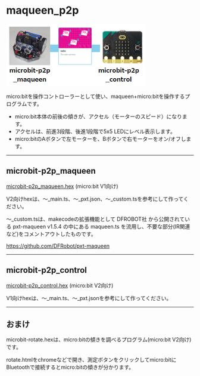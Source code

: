 # maqueen_p2p

![](images/image.png)

micro:bitを操作コントローラーとして使い、maqueen+micro:bitを操作するプログラムです。

- micro:bit本体の前後の傾きが、アクセル（モーターのスピード）になります。
- アクセルは、前進3段階、後進1段階で5x5 LEDにレベル表示します。
- micro:bitのAボタンで左モーターを、Bボタンで右モーターをオン/オフします。

<hr>

## microbit-p2p_maqueen

[microbit-p2p_maqueen.hex](microbit-p2p_maqueen.hex) (micro:bit V1向け)

V2向けhexは、～_main.ts、～_pxt.json、～_custom.tsを参考にして作ってください。

～_custom.tsは、makecodeの拡張機能として DFROBOT社 から公開されている pxt-maqueen v1.5.4 の中にある maqueen.ts を流用し、不要な部分(IR関連など)をコメントアウトしたものです。

https://github.com/DFRobot/pxt-maqueen

<hr>

## microbit-p2p_control

[microbit-p2p_control.hex](microbit-p2p_control.hex) (micro:bit V2向け)

V1向けhexは、～_main.ts、～_pxt.jsonを参考にして作ってください。

<hr>

## おまけ

microbit-rotate.hexは、micro:bitの傾きを調べるプログラム(micro:bit V2向け)です。

rotate.htmlをchromeなどで開き、測定ボタンをクリックしてmicro:bitにBluetoothで接続するとmicro:bitの傾きが分かります。
